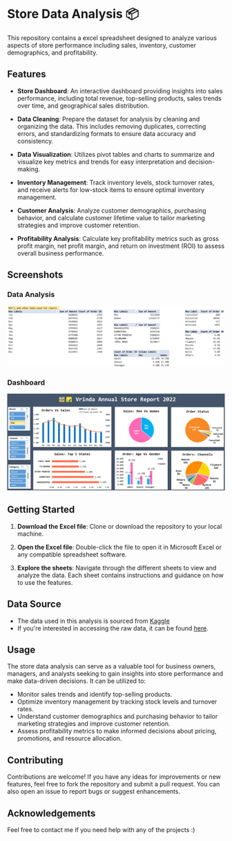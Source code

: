 # Store Data Analysis 📦

This repository contains a excel spreadsheet designed to analyze various aspects of store performance including sales, inventory, customer demographics, and profitability.


## Features

- **Store Dashboard**: An interactive dashboard providing insights into sales performance, including total revenue, top-selling products, sales trends over time, and geographical sales distribution.

- **Data Cleaning**: Prepare the dataset for analysis by cleaning and organizing the data. This includes removing duplicates, correcting errors, and standardizing formats to ensure data accuracy and consistency.
  
- **Data Visualization**: Utilizes pivot tables and charts to summarize and visualize key metrics and trends for easy interpretation and decision-making.

- **Inventory Management**: Track inventory levels, stock turnover rates, and receive alerts for low-stock items to ensure optimal inventory management.
  
- **Customer Analysis**: Analyze customer demographics, purchasing behavior, and calculate customer lifetime value to tailor marketing strategies and improve customer retention.

- **Profitability Analysis**: Calculate key profitability metrics such as gross profit margin, net profit margin, and return on investment (ROI) to assess overall business performance.
  

## Screenshots

### Data Analysis
![Data Analysis](https://github.com/kunal9960/Store_Data_Analysis/blob/main/Data%20Analysis.png)

### Dashboard
![Dashboard](https://github.com/kunal9960/Store_Data_Analysis/blob/main/Dashboard.png)


## Getting Started

1. **Download the Excel file**: Clone or download the repository to your local machine.
   
2. **Open the Excel file**: Double-click the file to open it in Microsoft Excel or any compatible spreadsheet software.
   
3. **Explore the sheets**: Navigate through the different sheets to view and analyze the data. Each sheet contains instructions and guidance on how to use the features.


## Data Source

- The data used in this analysis is sourced from [Kaggle](https://www.kaggle.com/)
- If you're interested in accessing the raw data, it can be found [here](https://docs.google.com/spreadsheets/d/1N_Aa45UnkPmnwGqNr6oTzvUhb5TKlitM/edit#gid=1081836936).


## Usage

The store data analysis can serve as a valuable tool for business owners, managers, and analysts seeking to gain insights into store performance and make data-driven decisions. It can be utilized to:
- Monitor sales trends and identify top-selling products.
- Optimize inventory management by tracking stock levels and turnover rates.
- Understand customer demographics and purchasing behavior to tailor marketing strategies and improve customer retention.
- Assess profitability metrics to make informed decisions about pricing, promotions, and resource allocation.


## Contributing

Contributions are welcome! If you have any ideas for improvements or new features, feel free to fork the repository and submit a pull request. You can also open an issue to report bugs or suggest enhancements.


## Acknowledgements

Feel free to contact me if you need help with any of the projects :)

